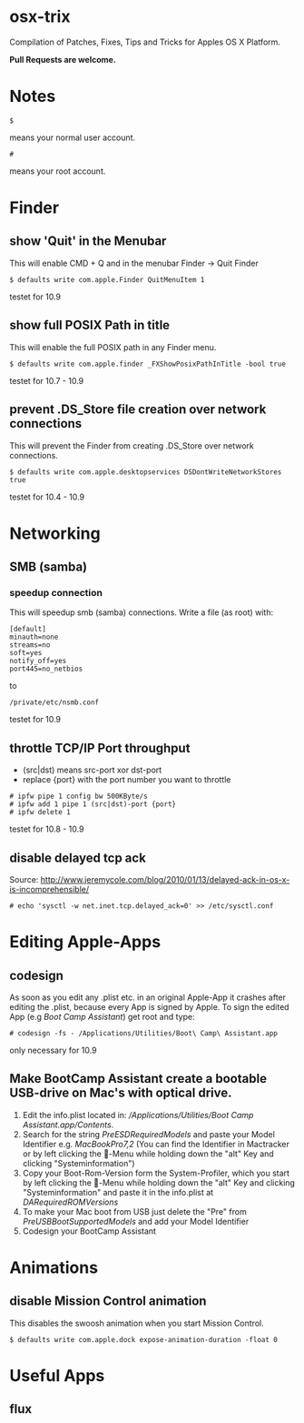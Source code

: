 osx-trix
========

Compilation of Patches, Fixes, Tips and Tricks for Apples OS X Platform.

**Pull Requests are welcome.**

# Notes
```
$
```
means your normal user account.

```
#
```
means your root account.

# Finder
## show 'Quit' in the Menubar
This will enable CMD + Q and in the menubar Finder -> Quit Finder

    $ defaults write com.apple.Finder QuitMenuItem 1

testet for 10.9

## show full POSIX Path in title
This will enable the full POSIX path in any Finder menu.

    $ defaults write com.apple.finder _FXShowPosixPathInTitle -bool true
    
testet for 10.7 - 10.9

## prevent .DS_Store file creation over network connections
This will prevent the Finder from creating .DS_Store over network connections.

    $ defaults write com.apple.desktopservices DSDontWriteNetworkStores true
    
testet for 10.4 - 10.9


# Networking

## SMB (samba)
### speedup connection
This will speedup smb (samba) connections. Write a file (as root) with:

```
[default]
minauth=none
streams=no
soft=yes
notify_off=yes
port445=no_netbios
```

to
```
/private/etc/nsmb.conf
```

testet for 10.9

## throttle TCP/IP Port throughput
* (src|dst) means src-port xor dst-port
* replace {port} with the port number you want to throttle

```
# ipfw pipe 1 config bw 500KByte/s
# ipfw add 1 pipe 1 (src|dst)-port {port}
# ipfw delete 1
```
testet for 10.8 - 10.9

## disable delayed tcp ack
Source: <http://www.jeremycole.com/blog/2010/01/13/delayed-ack-in-os-x-is-incomprehensible/>
```
# echo 'sysctl -w net.inet.tcp.delayed_ack=0' >> /etc/sysctl.conf
```

# Editing Apple-Apps

## codesign
As soon as you edit any .plist etc. in an original Apple-App it crashes after editing the .plist, because every App is signed by Apple. To sign the edited App (e.g *Boot Camp Assistant*) get root and type:

    # codesign -fs - /Applications/Utilities/Boot\ Camp\ Assistant.app

only necessary for 10.9

## Make BootCamp Assistant create a bootable USB-drive on Mac's with optical drive.
1. Edit the info.plist located in: */Applications/Utilities/Boot Camp Assistant.app/Contents*.
2. Search for the string *<key>PreESDRequiredModels</key>* and paste your Model Identifier e.g. *<string>MacBookPro7,2</string>* (You can find the Identifier in Mactracker or by left clicking the -Menu while holding down the "alt" Key and clicking "Systeminformation")
3. Copy your Boot-Rom-Version form the System-Profiler, which you start by left clicking the -Menu while holding down the "alt" Key and clicking "Systeminformation" and paste it in the info.plist at *<key>DARequiredROMVersions</key>*
4. To make your Mac boot from USB just delete the "Pre" from *<key>PreUSBBootSupportedModels</key>* and add your Model Identifier
5. Codesign your BootCamp Assistant

# Animations

## disable Mission Control animation
This disables the swoosh animation when you start Mission Control.

    $ defaults write com.apple.dock expose-animation-duration -float 0


# Useful Apps

## flux
